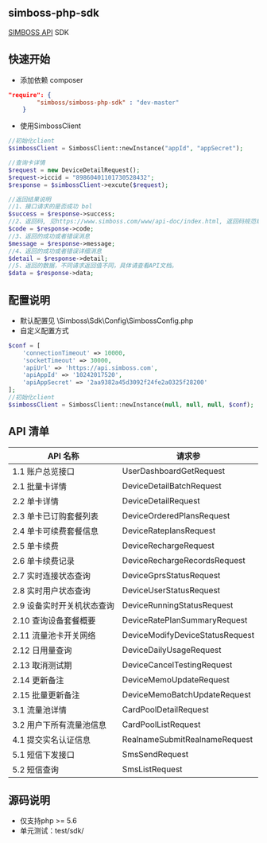 simboss-php-sdk
---
[SIMBOSS API](https://www.simboss.com/www/api-doc/index.html) SDK

## 快速开始

- 添加依赖 composer

```json
"require": {
        "simboss/simboss-php-sdk" : "dev-master"
    }
```

- 使用SimbossClient

```php
//初始化client
$simbossClient = SimbossClient::newInstance("appId", "appSecret");

//查询卡详情
$request = new DeviceDetailRequest();
$request->iccid = "89860401101730528432";
$response = $simbossClient->excute($request);

//返回结果说明
//1、接口请求的是否成功 bol
$success = $response->success;
//2、返回码, 见https://www.simboss.com/www/api-doc/index.html, 返回码规范章节。
$code = $response->code;
//3、返回的成功或者错误消息
$message = $response->message;
//4、返回的成功或者错误详细消息
$detail = $response->detail;
//5、返回的数据，不同请求返回值不同，具体请查看API文档。
$data = $response->data;

```

## 配置说明

- 默认配置见 \Simboss\Sdk\Config\SimbossConfig.php
- 自定义配置方式

```php
$conf = [
    'connectionTimeout' => 10000,
    'socketTimeout' => 30000,
    'apiUrl' => 'https://api.simboss.com',
    'apiAppId' => '10242017520',
    'apiAppSecret' => '2aa9382a45d3092f24fe2a0325f28200'
];
//初始化client
$simbossClient = SimbossClient::newInstance(null, null, null, $conf);
```

## API 清单

| API 名称               |           请求参                 |
| --------------------- | ------------------------------------------------------- |
|1.1 账户总览接口         | UserDashboardGetRequest         |
|2.1 批量卡详情			 | DeviceDetailBatchRequest        |
|2.2 单卡详情				 | DeviceDetailRequest             |
|2.3 单卡已订购套餐列表	 | DeviceOrderedPlansRequest       |
|2.4 单卡可续费套餐信息	 | DeviceRateplansRequest          |
|2.5 单卡续费				 | DeviceRechargeRequest           |
|2.6 单卡续费记录			 | DeviceRechargeRecordsRequest    |
|2.7 实时连接状态查询		 | DeviceGprsStatusRequest         |
|2.8 实时用户状态查询		 | DeviceUserStatusRequest         |
|2.9 设备实时开关机状态查询 | DeviceRunningStatusRequest      |
|2.10 查询设备套餐概要     | DeviceRatePlanSummaryRequest    |
|2.11 流量池卡开关网络     | DeviceModifyDeviceStatusRequest |
|2.12 日用量查询          | DeviceDailyUsageRequest         |
|2.13 取消测试期          | DeviceCancelTestingRequest      |
|2.14 更新备注            | DeviceMemoUpdateRequest         |
|2.15 批量更新备注         | DeviceMemoBatchUpdateRequest    |
|3.1 流量池详情			 | CardPoolDetailRequest           |
|3.2 用户下所有流量池信息   | CardPoolListRequest             |
|4.1 提交实名认证信息		 | RealnameSubmitRealnameRequest   |
|5.1 短信下发接口			 | SmsSendRequest                  |
|5.2 短信查询             | SmsListRequest                  |

## 源码说明 
- 仅支持php >= 5.6
- 单元测试：test/sdk/



